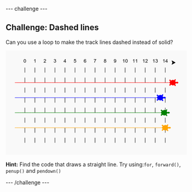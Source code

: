 --- challenge ---
## Challenge: Dashed lines

Can you use a loop to make the track lines dashed instead of solid? 

![screenshot](images/race-finished.png)
  
**Hint:** Find the code that draws a straight line. Try using:`for`, `forward()`, `penup()` and `pendown()`




--- /challenge ---